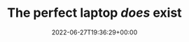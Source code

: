 ---
retweeted: false
source: <a href="https://mobile.twitter.com" rel="nofollow">Twitter Web App</a>
entities:
  hashtags: []
  symbols: []
  user_mentions: []
  urls:
  - url: https://t.co/UWKBk8PA3N
    expanded_url: https://twitter.com/minut_e/status/1541460174401052676
    display_url: twitter.com/minut_e/status…
    indices:
    - '33'
    - '56'
display_text_range:
- '0'
- '56'
favorite_count: '5'
id_str: '1541505766883999749'
truncated: false
retweet_count: '0'
id: '1541505766883999749'
possibly_sensitive: false
created_at: Mon Jun 27 19:36:29 +0000 2022
favorited: false
full_text: 'The perfect laptop *does* exist:'
lang: en
quote_url: https://twitter.com/minut_e/status/1541460174401052676
tags:
- pesos:twitter
date: '2022-06-27T19:36:29+00:00'
src: https://twitter.com/bascht/status/1541505766883999749
original_url: https://twitter.com/bascht/status/1541505766883999749
type: twitter_tweet
text: 'The perfect laptop *does* exist:'
title: The perfect laptop *does* exist

---